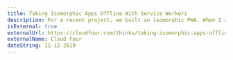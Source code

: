 ```yaml
---
title: Taking Isomorphic Apps Offline With Service Workers
description: For a recent project, we built an isomorphic PWA. When I added a service worker, I ran into a challenge I hadn’t expected…
isExternal: true
externalUrl: https://cloudfour.com/thinks/taking-isomorphic-apps-offline-with-service-workers/
externalName: Cloud Four
dateString: 11-12-2019
---
```


